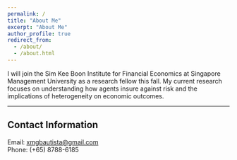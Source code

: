 ```yaml
---
permalink: /
title: "About Me"
excerpt: "About Me"
author_profile: true
redirect_from: 
  - /about/
  - /about.html
---
```


I will join the Sim Kee Boon Institute for Financial Economics at Singapore Management University as a research fellow this fall. My current research focuses on understanding how agents insure against risk and the implications of heterogeneity on economic outcomes.

___
## Contact Information

Email: [xmgbautista@gmail.com](mailto:xmgbautista@gmail.com)<br>
Phone: (+65) 8788-6185